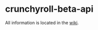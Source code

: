 # crunchyroll-beta-api

All information is located in the [wiki](https://github.com/hyugogirubato/crunchyroll-api/wiki).
